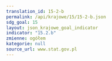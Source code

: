 ```yaml
---
translation_id: 15-2-b
permalink: /api/krajowe/15/15-2-b.json
sdg_goal: 15
layout: json_krajowe_goal_indicator
indicator: "15.2.b"
zmienne: ogółem
kategorie: null
source_url: www.stat.gov.pl
---
```

